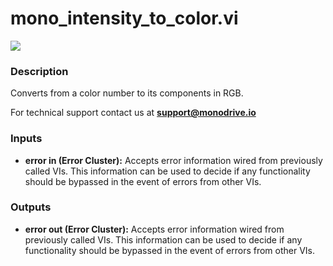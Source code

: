 # mono_intensity_to_color.vi

<p class="img_container">
<img class="lg_img" src="../mono_intensity_to_color.png"/>
</p>

### Description

Converts from a color number to its components in RGB.

For technical support contact us at <b>support@monodrive.io</b> 

### Inputs

- **error in (Error Cluster):** Accepts error information wired from previously called VIs. This information can be used to decide if any functionality should be bypassed in the event of errors from other VIs. 

### Outputs

- **error out (Error Cluster):** Accepts error information wired from previously called VIs. This information can be used to decide if any functionality should be bypassed in the event of errors from other VIs. 

<p>&nbsp;</p>

